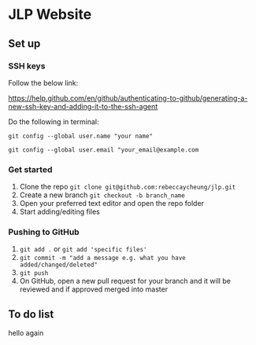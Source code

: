 # JLP Website

## Set up

### SSH keys

Follow the below link:

https://help.github.com/en/github/authenticating-to-github/generating-a-new-ssh-key-and-adding-it-to-the-ssh-agent

Do the following in terminal:

`git config --global user.name "your name"`

`git config --global user.email "your_email@example.com`

### Get started

1. Clone the repo `git clone git@github.com:rebeccaycheung/jlp.git`
2. Create a new branch `git checkout -b branch_name`
3. Open your preferred text editor and open the repo folder
4. Start adding/editing files

### Pushing to GitHub

1. `git add .` or `git add 'specific files'`
2. `git commit -m "add a message e.g. what you have added/changed/deleted"`
3. `git push`
4. On GitHub, open a new pull request for your branch and it will be reviewed and if approved merged into master

## To do list

hello
again